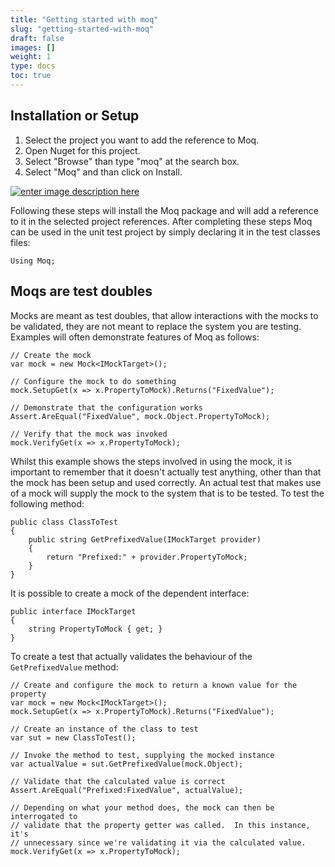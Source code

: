 ```yaml
---
title: "Getting started with moq"
slug: "getting-started-with-moq"
draft: false
images: []
weight: 1
type: docs
toc: true
---
```


## Installation or Setup
1. Select the project you want to add the reference to Moq.
2. Open Nuget for this project.
3. Select "Browse" than type "moq" at the search box.
4. Select "Moq" and than click on Install.

[![enter image description here][1]][1]


Following these steps will install the Moq package and will add a reference to it in the selected project references. After completing these steps Moq can be used in the unit test project by simply declaring it in the test classes files:

    Using Moq;

  [1]: http://i.stack.imgur.com/0zQUA.jpg

## Moqs are test doubles
Mocks are meant as test doubles, that allow interactions with the mocks to be validated, they are not meant to replace the system you are testing.  Examples will often demonstrate features of Moq as follows:

    // Create the mock
    var mock = new Mock<IMockTarget>();

    // Configure the mock to do something
    mock.SetupGet(x => x.PropertyToMock).Returns("FixedValue");

    // Demonstrate that the configuration works
    Assert.AreEqual("FixedValue", mock.Object.PropertyToMock);

    // Verify that the mock was invoked
    mock.VerifyGet(x => x.PropertyToMock);

Whilst this example shows the steps involved in using the mock, it is important to remember that it doesn't actually test anything, other than that the mock has been setup and used correctly.  An actual test that makes use of a mock will supply the mock to the system that is to be tested.  To test the following method:

    public class ClassToTest
    {
        public string GetPrefixedValue(IMockTarget provider)
        {
            return "Prefixed:" + provider.PropertyToMock;
        }
    }

It is possible to create a mock of the dependent interface:

    public interface IMockTarget
    {
        string PropertyToMock { get; }
    }

To create a test that actually validates the behaviour of the `GetPrefixedValue` method:

    // Create and configure the mock to return a known value for the property
    var mock = new Mock<IMockTarget>();
    mock.SetupGet(x => x.PropertyToMock).Returns("FixedValue");

    // Create an instance of the class to test
    var sut = new ClassToTest();

    // Invoke the method to test, supplying the mocked instance
    var actualValue = sut.GetPrefixedValue(mock.Object);

    // Validate that the calculated value is correct
    Assert.AreEqual("Prefixed:FixedValue", actualValue);

    // Depending on what your method does, the mock can then be interrogated to
    // validate that the property getter was called.  In this instance, it's
    // unnecessary since we're validating it via the calculated value.
    mock.VerifyGet(x => x.PropertyToMock);


